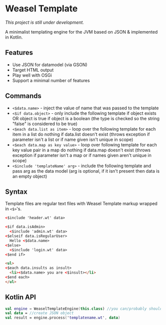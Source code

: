 Weasel Template
===============

*This project is still under development.*

A minimalist templating engine for the JVM based on JSON &amp; implemented in Kotlin.

## Features
- Use JSON for datamodel (via GSON)
- Target HTML output
- Play well with OSGi
- Support a minimal number of features

## Commands
- `<$data.name>` - inject the value of name that was passed to the template
- `<$if data.object>` - only include the following template if object exists OR object is true if object is a boolean (the type is checked so the string "false" is considered to be true)
- `<$each data.list as item>` - loop over the following template for each item in a list do nothing if data.list doesn't exist (throws exception if parameter isn't a list or if name given isn't unique in scope)
- `<$each data.map as key value>` - loop over following template for each key value pair in a map do nothing if data.map doesn't exist (throws exception if parameter isn't a map or if names given aren't unique in scope)
- `<$include 'templateName' arg>` - include the following template and pass arg as the data model (arg is optional, if it isn't present then data is an empty object)

## Syntax

Template files are regular text files with Weasel Template markup wrapped in `<$>`'s.

```html
<$include 'header.wt' data>

<$if data.isAdmin>
  <$include 'admin.wt' data>
<$elseif data.isRegularUser>
  Hello <$data.name>
<$else>
  <$include 'login.wt' data>
<$end if>

<ul>
<$each data.insults as insult>
  <li><$data.name> you are <$insult></li>
<$end each>
</ul>
```

## Kotlin API

```kotlin
val engine = WeaselTemplateEngine(this.class) //you can/probably should reuse this
val data = //create JSON object
val result = engine.process('templatename.wt', data)
```